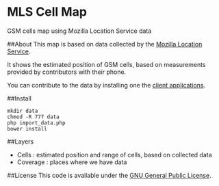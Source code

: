 MLS Cell Map
============

GSM cells map using Mozilla Location Service data

##About
This map is based on data collected by the [Mozilla Location Service](https://location.services.mozilla.com/).

It shows the estimated position of GSM cells, based on measurements provided by contributors with their phone.

You can contribute to the data by installing one the [client applications](https://location.services.mozilla.com/apps).

##Install

    mkdir data
    chmod -R 777 data
    php import_data.php
    bower install

##Layers
* Cells : estimated position and range of cells, based on collected data
* Coverage : places where we have data

##License
This code is available under the [GNU General Public License](http://www.gnu.org/licenses/gpl.html).
